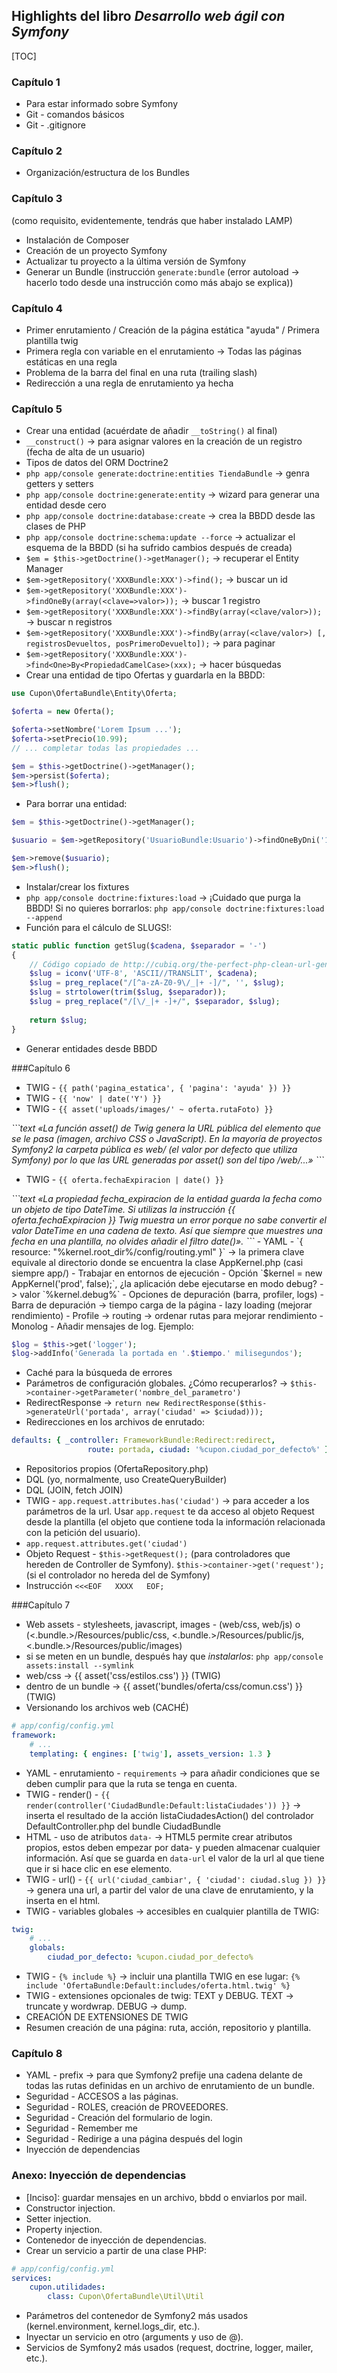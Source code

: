## Highlights del libro *Desarrollo web ágil con Symfony*

[TOC]

### Capítulo 1
 - Para estar informado sobre Symfony
 - Git - comandos básicos
 - Git - .gitignore

### Capítulo 2
 - Organización/estructura de los Bundles

### Capítulo 3
(como requisito, evidentemente, tendrás que haber instalado LAMP)
 - Instalación de Composer
 - Creación de un proyecto Symfony
 - Actualizar tu proyecto a la última versión de Symfony
 - Generar un Bundle (instrucción `generate:bundle` (error autoload -> hacerlo todo desde una instrucción como más abajo se explica))

### Capítulo 4
 - Primer enrutamiento / Creación de la página estática "ayuda" / Primera plantilla twig
 - Primera regla con variable en el enrutamiento -> Todas las páginas estáticas en una regla
 - Problema de la barra del final en una ruta (trailing slash)
 - Redirección a una regla de enrutamiento ya hecha

### Capítulo 5
 - Crear una entidad (acuérdate de añadir `__toString()` al final)
 - `__construct()` -> para asignar valores en la creación de un registro (fecha de alta de un usuario)
 - Tipos de datos del ORM Doctrine2
 - `php app/console generate:doctrine:entities TiendaBundle` -> genra getters y setters
 - `php app/console doctrine:generate:entity` -> wizard para generar una entidad desde cero
 - `php app/console doctrine:database:create` -> crea la BBDD desde las clases de PHP
 - `php app/console doctrine:schema:update --force` -> actualizar el esquema de la BBDD (si ha sufrido cambios después de creada)
 - `$em = $this->getDoctrine()->getManager();` -> recuperar el Entity Manager
 - `$em->getRepository('XXXBundle:XXX')->find();` -> buscar un id
 - `$em->getRepository('XXXBundle:XXX')->findOneBy(array(<clave=>valor>));` -> buscar 1 registro
 - `$em->getRepository('XXXBundle:XXX')->findBy(array(<clave/valor>));` -> buscar n registros
 - `$em->getRepository('XXXBundle:XXX')->findBy(array(<clave/valor>) [, registrosDevueltos, posPrimeroDevuelto]);` -> para paginar
 - `$em->getRepository('XXXBundle:XXX')->find<One>By<PropiedadCamelCase>(xxx);` -> hacer búsquedas
 - Crear una entidad de tipo Ofertas y guardarla en la BBDD:

``` php
use Cupon\OfertaBundle\Entity\Oferta;

$oferta = new Oferta();

$oferta->setNombre('Lorem Ipsum ...');
$oferta->setPrecio(10.99);
// ... completar todas las propiedades ...

$em = $this->getDoctrine()->getManager();
$em->persist($oferta);
$em->flush();
```
 - Para borrar una entidad:

```php
$em = $this->getDoctrine()->getManager();

$usuario = $em->getRepository('UsuarioBundle:Usuario')->findOneByDni('12345678L');

$em->remove($usuario);
$em->flush();
```
 - Instalar/crear los fixtures
 - `php app/console doctrine:fixtures:load` -> ¡Cuidado que purga la BBDD! Si no quieres borrarlos: `php app/console doctrine:fixtures:load --append`
 - Función para el cálculo de SLUGS!:

```php
static public function getSlug($cadena, $separador = '-')
{
    // Código copiado de http://cubiq.org/the-perfect-php-clean-url-generator
    $slug = iconv('UTF-8', 'ASCII//TRANSLIT', $cadena);
    $slug = preg_replace("/[^a-zA-Z0-9\/_|+ -]/", '', $slug);
    $slug = strtolower(trim($slug, $separador));
    $slug = preg_replace("/[\/_|+ -]+/", $separador, $slug);
 
    return $slug;
}
```
 - Generar entidades desde BBDD

###Capítulo 6
 - TWIG - `{{ path('pagina_estatica', { 'pagina': 'ayuda' }) }}`
 - TWIG - `{{ 'now' | date('Y') }}`
 - TWIG - `{{ asset('uploads/images/' ~ oferta.rutaFoto) }}`
<em>
```text
«La función asset() de Twig genera la URL pública del elemento que se le pasa (imagen, archivo CSS o JavaScript). En la mayoría de proyectos Symfony2 la carpeta pública es web/ (el valor por defecto que utiliza Symfony) por lo que las URL generadas por asset() son del tipo /web/...»
```
</em>

 - TWIG - `{{ oferta.fechaExpiracion | date() }}`
 <em>
```text
«La propiedad fecha_expiracion de la entidad guarda la fecha como un objeto de tipo DateTime. Si utilizas la instrucción {{ oferta.fechaExpiracion }} Twig muestra un error porque no sabe convertir el valor DateTime en una cadena de texto. Así que siempre que muestres una fecha en una plantilla, no olvides añadir el filtro date()».
```
</em>
 - YAML - `{ resource: "%kernel.root_dir%/config/routing.yml" }` -> la primera clave equivale al directorio donde se encuentra la clase AppKernel.php (casi siempre app/)
 - Trabajar en entornos de ejecución
 - Opción `$kernel = new AppKernel('prod', false);`, ¿la aplicación debe ejecutarse en modo debug? -> valor `%kernel.debug%`
 - Opciones de depuración (barra, profiler, logs)
 - Barra de depuración -> tiempo carga de la página - lazy loading (mejorar rendimiento)
 - Profile -> routing -> ordenar rutas para mejorar rendimiento
 - Monolog
 - Añadir mensajes de log. Ejemplo:

```php
$log = $this->get('logger');
$log->addInfo('Generada la portada en '.$tiempo.' milisegundos');
```
 - Caché para la búsqueda de errores
 - Parámetros de configuración globales. ¿Cómo recuperarlos? -> `$this->container->getParameter('nombre_del_parametro')`
 - RedirectResponse -> `return new RedirectResponse($this->generateUrl('portada', array('ciudad' => $ciudad)));`
 - Redirecciones en los archivos de enrutado:

```yaml
defaults: { _controller: FrameworkBundle:Redirect:redirect,
                 route: portada, ciudad: '%cupon.ciudad_por_defecto%' }
```
 - Repositorios propios (OfertaRepository.php)
 - DQL (yo, normalmente, uso CreateQueryBuilder)
 - DQL (JOIN, fetch JOIN)
 - TWIG - `app.request.attributes.has('ciudad')` -> para acceder a los parámetros de la url. Usar `app.request` te da acceso al objeto Request desde la plantilla (el objeto que contiene toda la información relacionada con la petición del usuario).
 - `app.request.attributes.get('ciudad')`
 - Objeto Request - `$this->getRequest();` (para controladores que hereden de Controller de Symfony). `$this->container->get('request');` (si el controlador no hereda del de Symfony)
 - Instrucción `<<<EOF   XXXX   EOF;`

###Capítulo 7
 - Web assets - stylesheets, javascript, images - (web/css, web/js) o (<.bundle.>/Resources/public/css, <.bundle.>/Resources/public/js, <.bundle.>/Resources/public/images)
 - si se meten en un bundle, después hay que *instalarlos*: `php app/console assets:install --symlink`
 - web/css -> {{ asset('css/estilos.css') }} (TWIG)
 - dentro de un bundle -> {{ asset('bundles/oferta/css/comun.css') }} (TWIG)
 - Versionando los archivos web (CACHÉ)

```yaml
# app/config/config.yml
framework:
    # ...
    templating: { engines: ['twig'], assets_version: 1.3 }
```
 - YAML - enrutamiento - `requirements` -> para añadir condiciones que se deben cumplir para que la ruta se tenga en cuenta.
 - TWIG - render() - `{{ render(controller('CiudadBundle:Default:listaCiudades')) }}` -> inserta el resultado de la acción listaCiudadesAction() del controlador DefaultController.php del bundle CiudadBundle
 - HTML - uso de atributos `data-` -> HTML5 permite crear atributos propios, estos deben empezar por data- y pueden almacenar cualquier información. Así que se guarda en `data-url` el valor de la url al que tiene que ir si hace clic en ese elemento.
 - TWIG - url() - `{{ url('ciudad_cambiar', { 'ciudad': ciudad.slug }) }}` -> genera una url, a partir del valor de una clave de enrutamiento, y la inserta en el html.
 - TWIG - variables globales -> accesibles en cualquier plantilla de TWIG:

```yaml
twig:
    # ...
    globals:
        ciudad_por_defecto: %cupon.ciudad_por_defecto%
```
 - TWIG - `{% include %}` -> incluir una plantilla TWIG en ese lugar: `{% include 'OfertaBundle:Default:includes/oferta.html.twig' %}`
 - TWIG - extensiones opcionales de twig: TEXT y DEBUG. TEXT -> truncate y wordwrap. DEBUG -> dump.
 - CREACIÓN DE EXTENSIONES DE TWIG
 - Resumen creación de una página: ruta, acción, repositorio y plantilla.

### Capítulo 8
 - YAML - prefix -> para que Symfony2 prefije una cadena delante de todas las rutas definidas en un archivo de enrutamiento de un bundle.
 - Seguridad - ACCESOS a las páginas.
 - Seguridad - ROLES, creación de PROVEEDORES.
 - Seguridad - Creación del formulario de login.
 - Seguridad - Remember me
 - Seguridad - Redirige a una página después del login
 - Inyección de dependencias

### Anexo: Inyección de dependencias
 - [Inciso]: guardar mensajes en un archivo, bbdd o enviarlos por mail.
 - Constructor injection.
 - Setter injection.
 - Property injection.
 - Contenedor de inyección de dependencias.
 - Crear un servicio a partir de una clase PHP:

```yaml
# app/config/config.yml
services:
    cupon.utilidades:
        class: Cupon\OfertaBundle\Util\Util
```
 - Parámetros del contenedor de Symfony2 más usados (kernel.environment, kernel.logs_dir, etc.).
 - Inyectar un servicio en otro (arguments y uso de @).
 - Servicios de Symfony2 más usados (request, doctrine, logger, mailer, etc.).